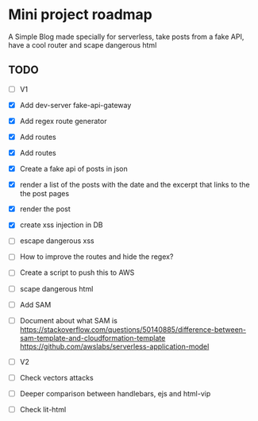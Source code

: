 # Mini project roadmap

A Simple Blog made specially for serverless, take posts from a fake API, have a cool router and scape dangerous html

## TODO

- [ ] V1
- [x] Add dev-server fake-api-gateway
- [x] Add regex route generator
- [x] Add routes
- [x] Add routes
- [x] Create a fake api of posts in json
- [x] render a list of the posts with the date and the excerpt that links to the the post pages
- [x] render the post
- [x] create xss injection in DB
- [ ] escape dangerous xss
- [ ] How to improve the routes and hide the regex?
- [ ] Create a script to push this to AWS
- [ ] scape dangerous html
- [ ] Add SAM
- [ ] Document about what SAM is
https://stackoverflow.com/questions/50140885/difference-between-sam-template-and-cloudformation-template
https://github.com/awslabs/serverless-application-model

- [ ] V2
- [ ] Check vectors attacks
- [ ] Deeper comparison between handlebars, ejs and html-vip
- [ ] Check lit-html
